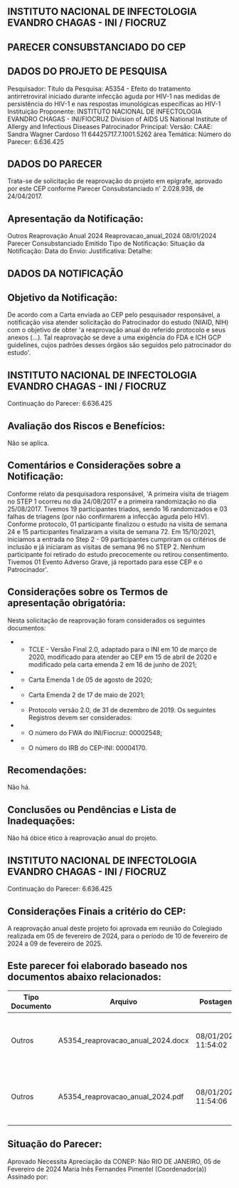 ## INSTITUTO NACIONAL DE INFECTOLOGIA EVANDRO CHAGAS - INI / FIOCRUZ

## PARECER CONSUBSTANCIADO DO CEP
## DADOS DO PROJETO DE PESQUISA
Pesquisador:
Título da Pesquisa: A5354 - Efeito do tratamento antirretroviral iniciado durante infecção aguda por HIV-1 nas  medidas de persistência do HIV-1 e nas respostas imunológicas específicas ao HIV-1
Instituição Proponente: INSTITUTO NACIONAL DE INFECTOLOGIA EVANDRO CHAGAS - INI/FIOCRUZ Division of AIDS US National Institute of Allergy and Infectious Diseases Patrocinador Principal:
Versão:
CAAE:
Sandra Wagner Cardoso
11
64425717.7.1001.5262
área Temática:
Número do Parecer:
6.636.425
## DADOS DO PARECER
Trata-se de solicitação de reaprovação do projeto em epígrafe, aprovado por este CEP conforme Parecer Consubstanciado n' 2.028.938, de 24/04/2017.
## Apresentação da Notificação:
Outros
Reaprovação Anual 2024
Reaprovacao\_anual\_2024
08/01/2024
Parecer Consubstanciado Emitido
Tipo de Notificação:
Situação da Notificação:
Data do Envio:
Justificativa:
Detalhe:
## DADOS DA NOTIFICAÇÃO
## Objetivo da Notificação:
De acordo com a Carta enviada ao CEP pelo pesquisador responsável, a notificação visa atender solicitação do Patrocinador do estudo (NIAID, NIH) com o objetivo de obter 'a reaprovação anual do referido protocolo e seus anexos (...). Tal reaprovação se deve a uma exigência do FDA e ICH GCP guidelines, cujos padrões desses órgãos são seguidos pelo patrocinador do estudo'.
## INSTITUTO NACIONAL DE INFECTOLOGIA EVANDRO CHAGAS - INI / FIOCRUZ
Continuação do Parecer: 6.636.425
## Avaliação dos Riscos e Benefícios:
Não se aplica.
## Comentários e Considerações sobre a Notificação:
Conforme relato da pesquisadora responsável, 'A primeira visita de triagem no STEP 1 ocorreu no dia 24/08/2017 e a primeira randomização no dia 25/08/2017. Tivemos 19 participantes triados, sendo 16 randomizados e 03 falhas de triagens (por não confirmarem a infecção aguda pelo HIV). Conforme protocolo, 01 participante finalizou o estudo na visita de semana 24 e 15 participantes finalizaram a visita de semana 72. Em 15/10/2021, iniciamos a entrada no Step 2 - 09 participantes cumpriram os critérios de inclusão e já iniciaram as visitas de semana 96 no STEP 2.  Nenhum participante foi retirado do estudo precocemente ou retirou consentimento. Tivemos 01 Evento Adverso Grave, já reportado para esse CEP e o Patrocinador'.
## Considerações sobre os Termos de apresentação obrigatória:
Nesta solicitação de reaprovação foram considerados os seguintes documentos:
- - TCLE - Versão Final 2.0, adaptado para o INI em 10 de março de 2020, modificado para atender ao CEP em 15 de abril de 2020 e modificado pela carta emenda 2 em 16 de junho de 2021;
- - Carta Emenda 1 de 05 de agosto de 2020;
- - Carta Emenda 2 de 17 de maio de 2021;
- - Protocolo versão 2.0, de 31 de dezembro de 2019.
Os seguintes Registros devem ser considerados:
- - O número do FWA do INI/Fiocruz: 00002548;
- - O número do IRB do CEP-INI: 00004170.
## Recomendações:
Não há.
## Conclusões ou Pendências e Lista de Inadequações:
Não há óbice ético à reaprovação anual do projeto.
## INSTITUTO NACIONAL DE INFECTOLOGIA EVANDRO CHAGAS - INI / FIOCRUZ
Continuação do Parecer: 6.636.425
## Considerações Finais a critério do CEP:
A reaprovação anual deste projeto foi aprovada em reunião do Colegiado realizada em 05 de fevereiro de 2024, para o período de 10 de fevereiro de 2024 a 09 de fevereiro de 2025.
## Este parecer foi elaborado baseado nos documentos abaixo relacionados:
| Tipo Documento   | Arquivo                           | Postagem            | Autor                             | Situação   |
|------------------|-----------------------------------|---------------------|-----------------------------------|------------|
| Outros           | A5354_reaprovacao_anual_2024.docx | 08/01/2024 11:54:02 | SUE ELLEN LAVINNI DOS SANTOS LIMA | Postado    |
| Outros           | A5354_reaprovacao_anual_2024.pdf  | 08/01/2024 11:54:06 | SUE ELLEN LAVINNI DOS SANTOS LIMA | Postado    |
## Situação do Parecer:
Aprovado
Necessita Apreciação da CONEP:
Não
RIO DE JANEIRO, 05 de Fevereiro de 2024
Maria Inês Fernandes Pimentel (Coordenador(a)) Assinado por:
